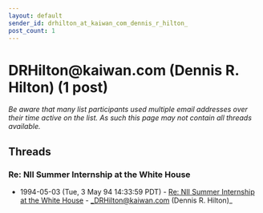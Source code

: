 ```yaml
---
layout: default
sender_id: drhilton_at_kaiwan_com_dennis_r_hilton_
post_count: 1
---
```


# DRHilton<span>@</span>kaiwan.com (Dennis R. Hilton) (1 post)

_Be aware that many list participants used multiple email addresses over their time active on the list. As such this page may not contain all threads available._

## Threads

### Re: NII Summer Internship at the White House
+ 1994-05-03 (Tue, 3 May 94 14:33:59 PDT) - [Re: NII Summer Internship at the White House](/archive/1994/05/4a87df5a33a594478904a0e63dbdcf21b524295445afde52a982c8e3170a6c63) - _DRHilton@kaiwan.com (Dennis R. Hilton)_

